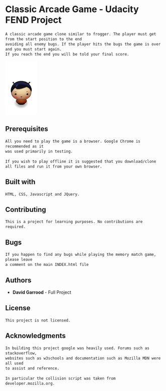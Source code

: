 # Classic Arcade Game - Udacity FEND Project

```
A classic arcade game clone similar to frogger. The player must get from the start position to the end 
avoiding all enemy bugs. If the player hits the bugs the game is over and you must start again. 
If you reach the end you will be told your final score.
```

![Character](images/char-boy.png)

## Prerequisites

```
All you need to play the game is a browser. Google Chrome is recommended as it
was used primarily in testing.

If you wish to play offline it is suggested that you download/clone all files and run it from your own browser.
```

## Built with

```
HTML, CSS, Javascript and JQuery.
```

## Contributing

```
This is a project for learning purposes. No contributions are required.
```

## Bugs

```
If you happen to find any bugs while playing the memory match game, please leave
a comment on the main INDEX.html file
```

## Authors

* **David Garrood** - Full Project

## License

```
This project is not licensed.
```

## Acknowledgments

```
In building this project google was heavily used. Forums such as stackoverflow,
websites such as w3schools and documentation such as Mozilla MDN were all used
to assist and reference.

In particular the collision script was taken from developer.mozilla.org.
```
